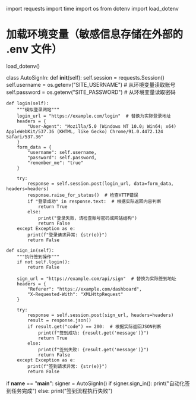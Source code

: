 import requests
import time
import os
from dotenv import load_dotenv

# 加载环境变量（敏感信息存储在外部的 .env 文件）
load_dotenv()

class AutoSignIn:
    def __init__(self):
        self.session = requests.Session()
        self.username = os.getenv("SITE_USERNAME")  # 从环境变量读取账号
        self.password = os.getenv("SITE_PASSWORD")  # 从环境变量读取密码

    def login(self):
        """模拟登录网站"""
        login_url = "https://example.com/login"  # 替换为实际登录地址
        headers = {
            "User-Agent": "Mozilla/5.0 (Windows NT 10.0; Win64; x64) AppleWebKit/537.36 (KHTML, like Gecko) Chrome/91.0.4472.124 Safari/537.36"
        }
        form_data = {
            "username": self.username,
            "password": self.password,
            "remember_me": "true"
        }

        try:
            response = self.session.post(login_url, data=form_data, headers=headers)
            response.raise_for_status()  # 检查HTTP错误
            if "登录成功" in response.text:  # 根据实际返回内容判断
                return True
            else:
                print("登录失败，请检查账号密码或网站结构")
                return False
        except Exception as e:
            print(f"登录请求异常: {str(e)}")
            return False

    def sign_in(self):
        """执行签到操作"""
        if not self.login():
            return False

        sign_url = "https://example.com/api/sign"  # 替换为实际签到地址
        headers = {
            "Referer": "https://example.com/dashboard",
            "X-Requested-With": "XMLHttpRequest"
        }

        try:
            response = self.session.post(sign_url, headers=headers)
            result = response.json()
            if result.get("code") == 200:  # 根据实际返回JSON判断
                print(f"签到成功: {result.get('message')}")
                return True
            else:
                print(f"签到失败: {result.get('message')}")
                return False
        except Exception as e:
            print(f"签到请求异常: {str(e)}")
            return False

if __name__ == "__main__":
    signer = AutoSignIn()
    if signer.sign_in():
        print("自动化签到任务完成")
    else:
        print("签到流程执行失败")